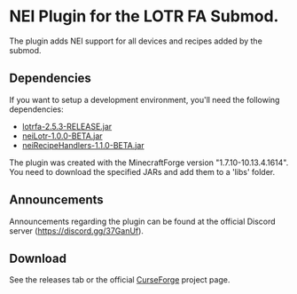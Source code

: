 # NEI Plugin for the LOTR FA Submod.
The plugin adds NEI support for all devices and recipes added by the submod.
## Dependencies
If you want to setup a development environment, you'll need the following dependencies:
- [lotrfa-2.5.3-RELEASE.jar](https://www.curseforge.com/minecraft/mc-mods/the-first-age-submod/files)
- [neiLotr-1.0.0-BETA.jar](https://www.curseforge.com/minecraft/mc-mods/nei-lotr/files)
- [neiRecipeHandlers-1.1.0-BETA.jar](https://www.curseforge.com/minecraft/mc-mods/nei-recipe-handlers/files)

The plugin was created with the MinecraftForge version "1.7.10-10.13.4.1614".  
You need to download the specified JARs and add them to a 'libs' folder.
## Announcements
Announcements regarding the plugin can be found at the official Discord server (https://discord.gg/37GanUf).
## Download
See the releases tab or the official [CurseForge](https://www.curseforge.com/minecraft/mc-mods/nei-lotr-fa/files/) project page.
